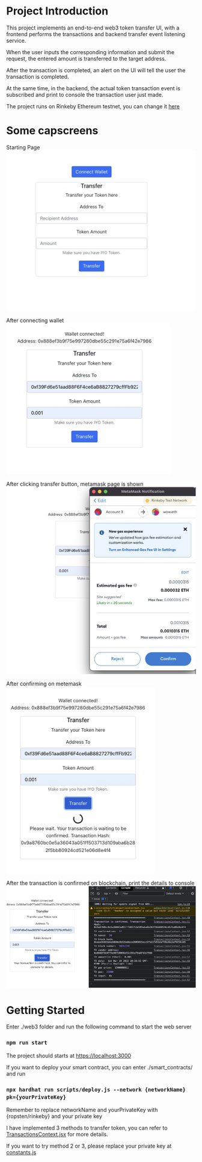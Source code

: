 # Project Introduction
This project implements an end-to-end web3 token transfer UI, with a frontend performs the transactions and backend transfer event listening service.

When the user inputs the corresponding information and submit the request, the entered amount is transferred to the target address. 

After the transaction is completed, an alert on the UI will tell the user the transaction is completed. 

At the same time, in the backend, the actual token transaction event is subscribed and print to console the transaction user just made.

The project runs on Rinkeby Ethereum testnet, you can change it [here](./web3/src/utils/constants.js)

# Some capscreens
Starting Page
![Starting Page](./screenshots/1.jpeg)

After connecting wallet
![After connecting wallet](./screenshots/2.jpeg)

After clicking transfer button, metamask page is shown
![After clicking transfer button, metamask page is shown](./screenshots/3.jpeg)

After confirming on metemask
![After confirming on metemask](./screenshots/4.jpeg)

After the transaction is confirmed on blockchain, print the details to console
![After the transaction is confirmed on blockchain, print the details to console](./screenshots/5.jpeg)

# Getting Started
Enter ./web3 folder and run the following command to start the web server

### `npm run start`

The project should starts at [https://localhost:3000](https://localhost:3000)

If you want to deploy your smart contract, you can enter ./smart_contracts/ and run
### `npx hardhat run scripts/deploy.js --network {networkName} pk={yourPrivateKey}`
Remember to replace networkName and yourPrivateKey with {ropsten/rinkeby} and your private key

I have implemented 3 methods to transfer token, you can refer to [TransactionsContext.jsx](./web3/src/context/TransactionsContext.jsx) for more details.

If you want to try method 2 or 3, please replace your private key at [constants.js](./web3/src/utils/constants.js)



